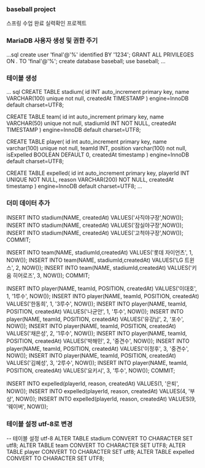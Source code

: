 ### baseball project
스프링 수업 완료 실력확인 프로젝트

### MariaDB 사용자 생성 및 권한 주기
...sql
create user 'final'@'%' identified BY '1234';
GRANT ALL PRIVILEGES ON *.* TO 'final'@'%';
create database baseball;
use baseball;
...

### 테이블 생성
... sql
CREATE TABLE stadium(
   id INT auto_increment primary key,
   name VARCHAR(100) unique not null,
   createdAt TIMESTAMP
) engine=InnoDB default charset=UTF8;

CREATE TABLE team(
   id int auto_increment primary key,
   name VARCHAR(50) unique not null,
   stadiumId INT NOT NULL,
   createdAt TIMESTAMP
) engine=InnoDB default charset=UTF8;

CREATE TABLE player(
   id int auto_increment primary key,
    name varchar(100) unique not null,
    teamId INT,
    position varchar(100) not null,
    isExpelled BOOLEAN DEFAULT 0,
    createdAt timestamp
) engine=InnoDB default charset=UTF8;

CREATE TABLE expelled(
   id int auto_increment primary key,
   playerId INT UNIQUE NOT NULL,
   reason VARCHAR(200) NOT NULL,
   createdAt timestamp
) engine=InnoDB default charset=UTF8;
...

### 더미 데이터 추가
INSERT INTO stadium(NAME, createdAt) VALUES('사직야구장',NOW());
INSERT INTO stadium(NAME, createdAt) VALUES('잠실야구장',NOW());
INSERT INTO stadium(NAME, createdAt) VALUES('고척야구장',NOW());
COMMIT;

INSERT INTO team(NAME, stadiumId,createdAt) VALUES('롯데 자이언츠', 1, NOW());
INSERT INTO team(NAME, stadiumId,createdAt) VALUES('LG 트윈스', 2, NOW());
INSERT INTO team(NAME, stadiumId,createdAt) VALUES('키움 히어로즈', 3, NOW());
COMMIT;

INSERT INTO player(NAME, teamId, POSITION, createdAt) VALUES('이대호', 1, '1루수', NOW());
INSERT INTO player(NAME, teamId, POSITION, createdAt) VALUES('한동희', 1, '3루수', NOW());
INSERT INTO player(NAME, teamId, POSITION, createdAt) VALUES('나균안', 1, '투수', NOW());
INSERT INTO player(NAME, teamId, POSITION, createdAt) VALUES('유강남', 2, '포수', NOW());
INSERT INTO player(NAME, teamId, POSITION, createdAt) VALUES('채은성', 2, '1루수', NOW());
INSERT INTO player(NAME, teamId, POSITION, createdAt) VALUES('박해민', 2, '중견수', NOW());
INSERT INTO player(NAME, teamId, POSITION, createdAt) VALUES('이정후', 3, '중견수', NOW());
INSERT INTO player(NAME, teamId, POSITION, createdAt) VALUES('김혜성', 3, '2루수', NOW());
INSERT INTO player(NAME, teamId, POSITION, createdAt) VALUES('요키시', 3, '투수', NOW());
COMMIT;

INSERT INTO expelled(playerId, reason, createdAt) VALUES(1, '은퇴', NOW());
INSERT INTO expelled(playerId, reason, createdAt) VALUES(4, '부상', NOW());
INSERT INTO expelled(playerId, reason, createdAt) VALUES(9, '웨이버', NOW());


### 테이블 설정 utf-8로 변경
-- 테이블 설정 utf-8
ALTER TABLE stadium CONVERT TO CHARACTER SET utf8;
ALTER TABLE team CONVERT TO CHARACTER SET UTF8;
ALTER TABLE player CONVERT TO CHARACTER SET utf8;
ALTER TABLE expelled CONVERT TO CHARACTER SET UTF8;

